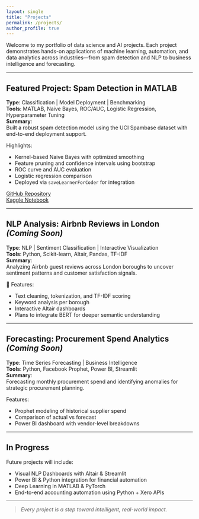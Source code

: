 ```yaml
---
layout: single
title: "Projects"
permalink: /projects/
author_profile: true
---
```


Welcome to my portfolio of data science and AI projects. Each project demonstrates hands-on applications of machine learning, automation, and data analytics across industries—from spam detection and NLP to business intelligence and forecasting.

---

##  Featured Project: Spam Detection in MATLAB

**Type**: Classification | Model Deployment | Benchmarking  
**Tools**: MATLAB, Naive Bayes, ROC/AUC, Logistic Regression, Hyperparameter Tuning  
**Summary**:  
Built a robust spam detection model using the UCI Spambase dataset with end-to-end deployment support.

 Highlights:
- Kernel-based Naive Bayes with optimized smoothing  
- Feature pruning and confidence intervals using bootstrap  
- ROC curve and AUC evaluation  
- Logistic regression comparison  
- Deployed via `saveLearnerForCoder` for integration

 [GitHub Repository](https://github.com/victoropp/naive-bayes-spam-detection)  
 [Kaggle Notebook](https://www.kaggle.com/code/victoropp/spam-detection-in-matlab-naive-bayes-classifier)

---

##  NLP Analysis: Airbnb Reviews in London _(Coming Soon)_

**Type**: NLP | Sentiment Classification | Interactive Visualization  
**Tools**: Python, Scikit-learn, Altair, Pandas, TF-IDF  
**Summary**:  
Analyzing Airbnb guest reviews across London boroughs to uncover sentiment patterns and customer satisfaction signals.

🔧 Features:
- Text cleaning, tokenization, and TF-IDF scoring  
- Keyword analysis per borough  
- Interactive Altair dashboards  
- Plans to integrate BERT for deeper semantic understanding

---

##  Forecasting: Procurement Spend Analytics _(Coming Soon)_

**Type**: Time Series Forecasting | Business Intelligence  
**Tools**: Python, Facebook Prophet, Power BI, Streamlit  
**Summary**:  
Forecasting monthly procurement spend and identifying anomalies for strategic procurement planning.

 Features:
- Prophet modeling of historical supplier spend  
- Comparison of actual vs forecast  
- Power BI dashboard with vendor-level breakdowns

---

##  In Progress

Future projects will include:
-  Visual NLP Dashboards with Altair & Streamlit  
-  Power BI & Python integration for financial automation  
-  Deep Learning in MATLAB & PyTorch  
-  End-to-end accounting automation using Python + Xero APIs

---

> _Every project is a step toward intelligent, real-world impact._
